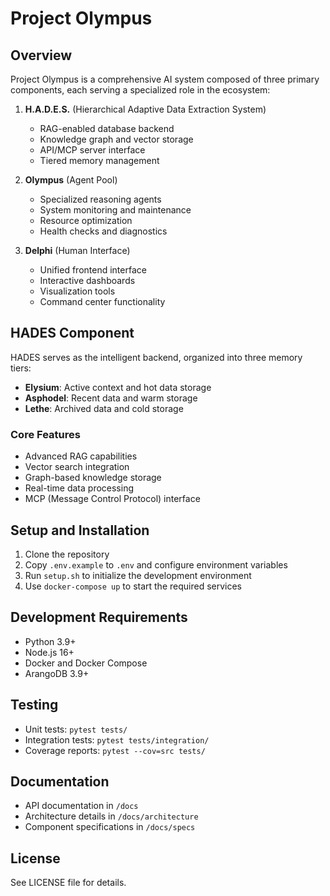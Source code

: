 # Project Olympus

## Overview
Project Olympus is a comprehensive AI system composed of three primary components, each serving a specialized role in the ecosystem:

1. **H.A.D.E.S.** (Hierarchical Adaptive Data Extraction System)
   - RAG-enabled database backend
   - Knowledge graph and vector storage
   - API/MCP server interface
   - Tiered memory management

2. **Olympus** (Agent Pool)
   - Specialized reasoning agents
   - System monitoring and maintenance
   - Resource optimization
   - Health checks and diagnostics

3. **Delphi** (Human Interface)
   - Unified frontend interface
   - Interactive dashboards
   - Visualization tools
   - Command center functionality

## HADES Component
HADES serves as the intelligent backend, organized into three memory tiers:
- **Elysium**: Active context and hot data storage
- **Asphodel**: Recent data and warm storage
- **Lethe**: Archived data and cold storage

### Core Features
- Advanced RAG capabilities
- Vector search integration
- Graph-based knowledge storage
- Real-time data processing
- MCP (Message Control Protocol) interface

## Setup and Installation
1. Clone the repository
2. Copy `.env.example` to `.env` and configure environment variables
3. Run `setup.sh` to initialize the development environment
4. Use `docker-compose up` to start the required services

## Development Requirements
- Python 3.9+
- Node.js 16+
- Docker and Docker Compose
- ArangoDB 3.9+

## Testing
- Unit tests: `pytest tests/`
- Integration tests: `pytest tests/integration/`
- Coverage reports: `pytest --cov=src tests/`

## Documentation
- API documentation in `/docs`
- Architecture details in `/docs/architecture`
- Component specifications in `/docs/specs`

## License
See LICENSE file for details.
